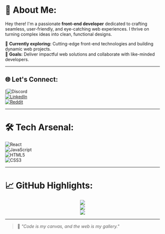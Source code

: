 # 🌟 About Me:
Hey there! I'm a passionate **front-end developer** dedicated to crafting seamless, user-friendly, and eye-catching web experiences. I thrive on turning complex ideas into clean, functional designs.

🌱 **Currently exploring:** Cutting-edge front-end technologies and building dynamic web projects.  
🎯 **Goals:** Deliver impactful web solutions and collaborate with like-minded developers.  

---

## 🌐 Let's Connect:
[![![Discord](https://img.shields.io/badge/Discord-%237289DA.svg?logo=discord&logoColor=white)](https://discord.com/users/405020626269765635)  
[![LinkedIn](https://img.shields.io/badge/LinkedIn-%230077B5.svg?logo=linkedin&logoColor=white)](https://linkedin.com/in/YuriiLushchyk)  
[![Reddit](https://img.shields.io/badge/Reddit-%23FF4500.svg?logo=Reddit&logoColor=white)](https://reddit.com/user/CosmicCoder22)  

---

# 🛠️ Tech Arsenal:
![React](https://img.shields.io/badge/React-%2320232a.svg?style=for-the-badge&logo=react&logoColor=%2361DAFB)  
![JavaScript](https://img.shields.io/badge/JavaScript-%23323330.svg?style=for-the-badge&logo=javascript&logoColor=%23F7DF1E)  
![HTML5](https://img.shields.io/badge/HTML5-%23E34F26.svg?style=for-the-badge&logo=html5&logoColor=white)  
![CSS3](https://img.shields.io/badge/CSS3-%231572B6.svg?style=for-the-badge&logo=css3&logoColor=white)  

---

# 📈 GitHub Highlights:
<div align="center">
  
![](https://github-readme-stats.vercel.app/api?username=CosmicCoder22&theme=radical&hide_border=false&include_all_commits=true&count_private=true)  
![](https://github-readme-streak-stats.herokuapp.com/?user=CosmicCoder22&theme=radical&hide_border=false)  
![](https://github-readme-stats.vercel.app/api/top-langs/?username=CosmicCoder22&theme=radical&hide_border=false&include_all_commits=true&count_private=true&layout=compact)  

</div>

---

> 🚀 *"Code is my canvas, and the web is my gallery."*

